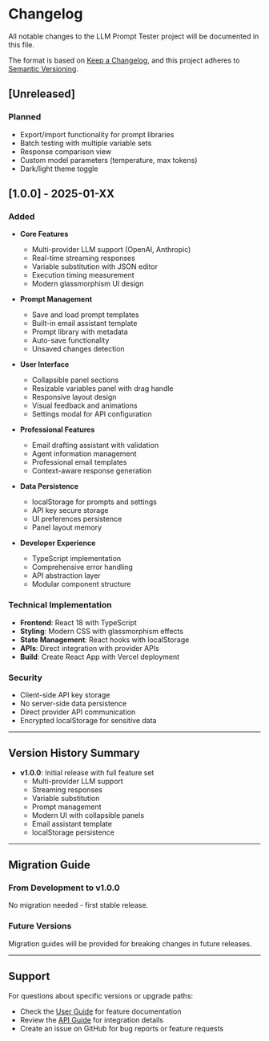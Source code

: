 # Changelog

All notable changes to the LLM Prompt Tester project will be documented in this file.

The format is based on [Keep a Changelog](https://keepachangelog.com/en/1.0.0/), and this project adheres to [Semantic Versioning](https://semver.org/spec/v2.0.0.html).

## [Unreleased]

### Planned
- Export/import functionality for prompt libraries
- Batch testing with multiple variable sets
- Response comparison view
- Custom model parameters (temperature, max tokens)
- Dark/light theme toggle

## [1.0.0] - 2025-01-XX

### Added
- **Core Features**
  - Multi-provider LLM support (OpenAI, Anthropic)
  - Real-time streaming responses
  - Variable substitution with JSON editor
  - Execution timing measurement
  - Modern glassmorphism UI design

- **Prompt Management**
  - Save and load prompt templates
  - Built-in email assistant template
  - Prompt library with metadata
  - Auto-save functionality
  - Unsaved changes detection

- **User Interface**
  - Collapsible panel sections
  - Resizable variables panel with drag handle
  - Responsive layout design
  - Visual feedback and animations
  - Settings modal for API configuration

- **Professional Features**
  - Email drafting assistant with validation
  - Agent information management
  - Professional email templates
  - Context-aware response generation

- **Data Persistence**
  - localStorage for prompts and settings
  - API key secure storage
  - UI preferences persistence
  - Panel layout memory

- **Developer Experience**
  - TypeScript implementation
  - Comprehensive error handling
  - API abstraction layer
  - Modular component structure

### Technical Implementation
- **Frontend**: React 18 with TypeScript
- **Styling**: Modern CSS with glassmorphism effects
- **State Management**: React hooks with localStorage
- **APIs**: Direct integration with provider APIs
- **Build**: Create React App with Vercel deployment

### Security
- Client-side API key storage
- No server-side data persistence
- Direct provider API communication
- Encrypted localStorage for sensitive data

---

## Version History Summary

- **v1.0.0**: Initial release with full feature set
  - Multi-provider LLM support
  - Streaming responses
  - Variable substitution
  - Prompt management
  - Modern UI with collapsible panels
  - Email assistant template
  - localStorage persistence

---

## Migration Guide

### From Development to v1.0.0
No migration needed - first stable release.

### Future Versions
Migration guides will be provided for breaking changes in future releases.

---

## Support

For questions about specific versions or upgrade paths:
- Check the [User Guide](docs/USER_GUIDE.md) for feature documentation
- Review the [API Guide](docs/API_GUIDE.md) for integration details
- Create an issue on GitHub for bug reports or feature requests